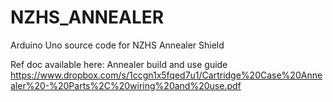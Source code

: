 # NZHS_ANNEALER
Arduino Uno source code for NZHS Annealer Shield

Ref doc available here:
Annealer build and use guide
https://www.dropbox.com/s/1ccgn1x5fqed7u1/Cartridge%20Case%20Annealer%20-%20Parts%2C%20wiring%20and%20use.pdf
